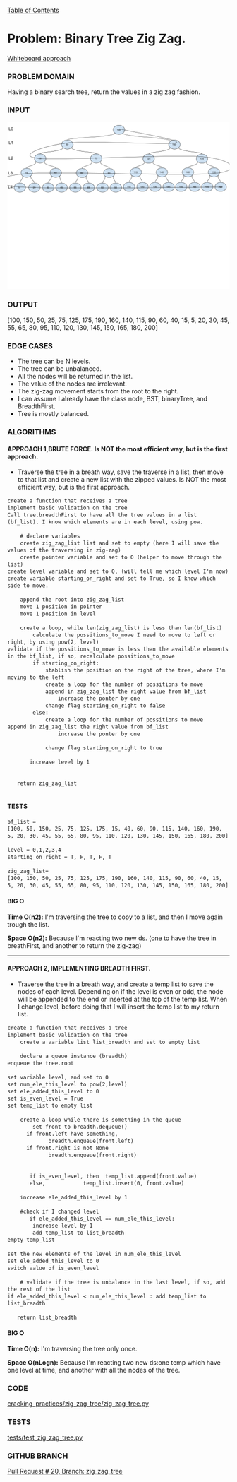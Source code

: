 [Table of Contents](../../README.md)


# Problem: Binary Tree Zig Zag.

[Whiteboard approach](https://docs.google.com/document/d/1-9eUTuEyqJKBEYzV3OqvdquukBZkqu0e4SthqdJjUJw/edit?usp=sharing)

### PROBLEM DOMAIN
Having a binary search tree, return the values in a zig zag fashion.


### INPUT
![](../../assets/zig_zag_tree.png)



### OUTPUT

[100, 150, 50, 25, 75, 125, 175, 190, 160, 140, 115, 90, 60, 40, 15, 5, 20, 30, 45, 55, 65, 80, 95, 110, 120, 130, 145, 150, 165, 180, 200]


### EDGE CASES
- The tree can be N levels.
- The tree can be unbalanced.
- All the nodes will be returned in the list.
- The value of the nodes are irrelevant.
- The zig-zag movement starts from the root to the right.
- I can assume I already have the class node, BST, binaryTree, and BreadthFirst.
- Tree is mostly balanced.



### ALGORITHMS

#### APPROACH 1,BRUTE FORCE. Is NOT the most efficient way, but is the first approach.
- Traverse the tree in a breath way, save the traverse in a list, then move to that list and create a new list with the zipped values. Is NOT the most efficient way, but is the first approach.


```
create a function that receives a tree
implement basic validation on the tree
Call tree.breadthFirst to have all the tree values in a list (bf_list). I know which elements are in each level, using pow.

	# declare variables
	create zig_zag_list list and set to empty (here I will save the values of the traversing in zig-zag)
	create pointer variable and set to 0 (helper to move through the list)
create level variable and set to 0, (will tell me which level I'm now)
create variable starting_on_right and set to True, so I know which side to move.

	append the root into zig_zag_list
	move 1 position in pointer
	move 1 position in level

	create a loop, while len(zig_zag_list) is less than len(bf_list)
		calculate the possitions_to_move I need to move to left or right, by using pow(2, level)
validate if the possitions_to_move is less than the available elements in the bf_list, if so, recalculate possitions_to_move
		if starting_on_right:
			stablish the position on the right of the tree, where I'm moving to the left
			create a loop for the number of possitions to move
			append in zig_zag_list the right value from bf_list
				increase the ponter by one
			change flag starting_on_right to false
		else:
			create a loop for the number of possitions to move
append in zig_zag_list the right value from bf_list
				increase the ponter by one

			change flag starting_on_right to true

       increase level by 1


   return zig_zag_list


```


#### TESTS
```
bf_list =
[100, 50, 150, 25, 75, 125, 175, 15, 40, 60, 90, 115, 140, 160, 190, 5, 20, 30, 45, 55, 65, 80, 95, 110, 120, 130, 145, 150, 165, 180, 200]

level = 0,1,2,3,4
starting_on_right = T, F, T, F, T

zig_zag_list=
[100, 150, 50, 25, 75, 125, 175, 190, 160, 140, 115, 90, 60, 40, 15, 5, 20, 30, 45, 55, 65, 80, 95, 110, 120, 130, 145, 150, 165, 180, 200]

```


#### BIG O
**Time O(n2):** I'm traversing the tree to copy to a list, and then I move again trough the list.

**Space O(n2):** Because I'm reacting two new ds. (one to have the tree in breathFirst, and another to return the zig-zag)


-----

#### APPROACH  2, IMPLEMENTING BREADTH FIRST.

- Traverse the tree in a breath way, and create a temp list to save the nodes of each level. Depending on if the level is even or odd, the node will be appended to the end or inserted at the top of the temp list. When I change level, before doing that I will insert the temp list to my return list.


```
create a function that receives a tree
implement basic validation on the tree
	create a variable list list_breadth and set to empty list

	declare a queue instance (breadth)
enqueue the tree.root

set variable level, and set to 0
set num_ele_this_level to pow(2,level)
set ele_added_this_level to 0
set is_even_level = True
set temp_list to empty list

	create a loop while there is something in the queue
		set front to breadth.dequeue()
      if front.left have something,
      	     breadth.enqueue(front.left)
      if front.right is not None
      	     breadth.enqueue(front.right)


       if is_even_level, then  temp_list.append(front.value)
       else,            temp_list.insert(0, front.value)

	increase ele_added_this_level by 1

	#check if I changed level
       if ele_added_this_level == num_ele_this_level:
		increase level by 1
		add temp_list to list_breadth
empty temp_list

set the new elements of the level in num_ele_this_level
set ele_added_this_level to 0
switch value of is_even_level

	# validate if the tree is unbalance in the last level, if so, add the rest of the list
if ele_added_this_level < num_ele_this_level : add temp_list to list_breadth

   return list_breadth

```
#### BIG O
**Time O(n):** I'm traversing the tree only once.


**Space O(nLogn):** Because I'm reacting two new ds:one temp which have one level at time, and another with all the nodes of the tree.




### CODE
[cracking_practices/zig_zag_tree/zig_zag_tree.py](zig_zag_tree.py)


### TESTS
[tests/test_zig_zag_tree.py](../../tests/test_zig_zag_tree.py)

### GITHUB BRANCH

[Pull Request # 20, Branch: zig_zag_tree](https://github.com/ilealm/cracking-practices/pull/20)
